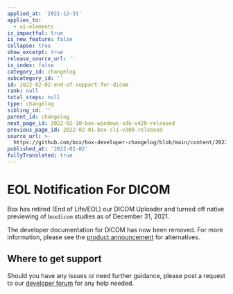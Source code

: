 ```yaml
---
applied_at: '2021-12-31'
applies_to:
  - ui-elements
is_impactful: true
is_new_feature: false
collapse: true
show_excerpt: true
release_source_url: ''
is_index: false
category_id: changelog
subcategory_id: ''
id: 2022-02-02-end-of-support-for-dicom
rank: null
total_steps: null
type: changelog
sibling_id: ''
parent_id: changelog
next_page_id: 2022-02-10-box-windows-sdk-v420-released
previous_page_id: 2022-02-01-box-cli-v300-released
source_url: >-
  https://github.com/box/box-developer-changelog/blob/main/content/2022/02-02-end-of-support-for-dicom.md
published_at: '2022-02-02'
fullyTranslated: true
---
```

# EOL Notification For DICOM

Box has retired (End of Life/EOL) our DICOM Uploader and turned off native previewing of `boxdicom` studies as of December 31, 2021.

<!-- more -->

The developer documentation for DICOM has now been removed. For more information, please see the [product announcement][2] for alternatives.

## Where to get support

Should you have any issues or need further guidance, please post a request to
our [developer forum][1] for any help needed.

[1]: https://support.box.com/hc/en-us/community/topics/360001932973-Platform-and-Developer-Forum

[2]: https://support.box.com/hc/en-us/articles/1500005724681-Box-DICOM-EOL-on-December-31-2021
